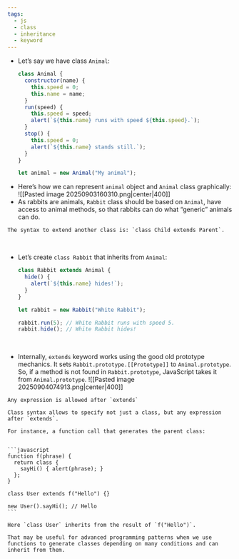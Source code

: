 ```yaml
---
tags:
  - js
  - class
  - inheritance
  - keyword
---
```


- Let’s say we have class `Animal`:
	```js
	class Animal {
	  constructor(name) {
	    this.speed = 0;
	    this.name = name;
	  }
	  run(speed) {
	    this.speed = speed;
	    alert(`${this.name} runs with speed ${this.speed}.`);
	  }
	  stop() {
	    this.speed = 0;
	    alert(`${this.name} stands still.`);
	  }
	}
	
	let animal = new Animal("My animal");
	```
- Here’s how we can represent `animal` object and `Animal` class graphically:
![[Pasted image 20250903160310.png|center|400]]
- As rabbits are animals, `Rabbit` class should be based on `Animal`, have access to animal methods, so that rabbits can do what “generic” animals can do.
```ad-note
The syntax to extend another class is: `class Child extends Parent`.
```

</br>

- Let’s create `class Rabbit` that inherits from `Animal`:
	```js
	class Rabbit extends Animal {
	  hide() {
	    alert(`${this.name} hides!`);
	  }
	}
	
	let rabbit = new Rabbit("White Rabbit");
	
	rabbit.run(5); // White Rabbit runs with speed 5.
	rabbit.hide(); // White Rabbit hides!
	```

</br>

- Internally, `extends` keyword works using the good old prototype mechanics. It sets `Rabbit.prototype.[[Prototype]]` to `Animal.prototype`. So, if a method is not found in `Rabbit.prototype`, JavaScript takes it from `Animal.prototype`.
![[Pasted image 20250904074913.png|center|400]]


````ad-note
Any expression is allowed after `extends`

Class syntax allows to specify not just a class, but any expression after `extends`.

For instance, a function call that generates the parent class:


```javascript
function f(phrase) {
  return class {
    sayHi() { alert(phrase); }
  };
}

class User extends f("Hello") {}

new User().sayHi(); // Hello
```

Here `class User` inherits from the result of `f("Hello")`.

That may be useful for advanced programming patterns when we use functions to generate classes depending on many conditions and can inherit from them.
````